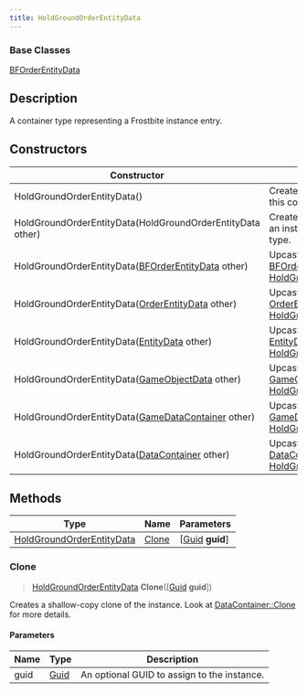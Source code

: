 ```yaml
---
title: HoldGroundOrderEntityData
---
```

### Base Classes

[BFOrderEntityData](BFOrderEntityData)

## Description

A container type representing a Frostbite instance entry.

## Constructors

| Constructor                                                                          | Description                                                                                                                               |
| ------------------------------------------------------------------------------------ | ----------------------------------------------------------------------------------------------------------------------------------------- |
| HoldGroundOrderEntityData()                                                          | Create a new instance of this container type.                                                                                             |
| HoldGroundOrderEntityData(HoldGroundOrderEntityData other)                           | Create a reference copy of an instance of the same type.                                                                                  |
| HoldGroundOrderEntityData([BFOrderEntityData](BFOrderEntityData) other)              | Upcast an instance of type [BFOrderEntityData](BFOrderEntityData) to [HoldGroundOrderEntityData](HoldGroundOrderEntityData).              |
| HoldGroundOrderEntityData([OrderEntityData](OrderEntityData) other)                  | Upcast an instance of type [OrderEntityData](OrderEntityData) to [HoldGroundOrderEntityData](HoldGroundOrderEntityData).                  |
| HoldGroundOrderEntityData([EntityData](EntityData) other)                            | Upcast an instance of type [EntityData](EntityData) to [HoldGroundOrderEntityData](HoldGroundOrderEntityData).                            |
| HoldGroundOrderEntityData([GameObjectData](GameObjectData) other)                    | Upcast an instance of type [GameObjectData](GameObjectData) to [HoldGroundOrderEntityData](HoldGroundOrderEntityData).                    |
| HoldGroundOrderEntityData([GameDataContainer](GameDataContainer) other)              | Upcast an instance of type [GameDataContainer](GameDataContainer) to [HoldGroundOrderEntityData](HoldGroundOrderEntityData).              |
| HoldGroundOrderEntityData([DataContainer](/vext/ref/shared/class/datacontainer) other) | Upcast an instance of type [DataContainer](/vext/ref/shared/class/datacontainer) to [HoldGroundOrderEntityData](HoldGroundOrderEntityData). |

## Methods

| Type                                                   | Name            | Parameters                                     |
| ------------------------------------------------------ | --------------- | ---------------------------------------------- |
| [HoldGroundOrderEntityData](HoldGroundOrderEntityData) | [Clone](#clone) | \[[Guid](/vext/ref/shared/class/guid) **guid**\] |

### Clone

> [HoldGroundOrderEntityData](HoldGroundOrderEntityData) **Clone**(\[[Guid](/vext/ref/shared/class/guid) **guid**\])

Creates a shallow-copy clone of the instance. Look at [DataContainer::Clone](/vext/ref/shared/class/datacontainer#clone) for more details.

#### Parameters

| Name | Type         | Description                                 |
| ---- | ------------ | ------------------------------------------- |
| guid | [Guid](Guid) | An optional GUID to assign to the instance. |
